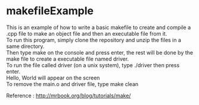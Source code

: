 # makefileExample
This is an example of how to write a basic makefile to create and compile a .cpp file to make an object file and then an executable file from it.<br />
To run this program, simply clone the repository and unzip the files in a same directory. <br />Then type make on the console and 
press enter, the rest will be done by the make file to create a executable file named driver. <br />
To run the file called driver (on a unix system), type ./driver then press enter.<br />
Hello, World will appear on the screen<br />
To remove the main.o and driver file, type make clean

Reference : http://mrbook.org/blog/tutorials/make/
